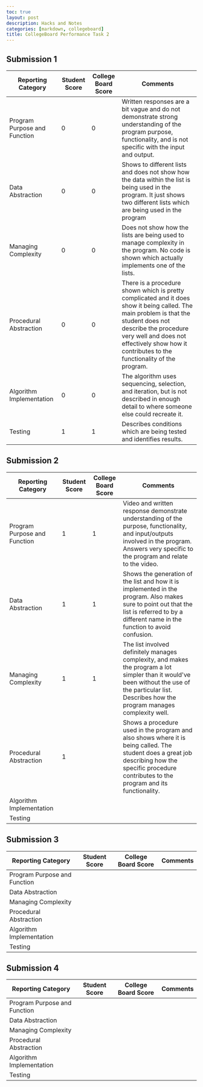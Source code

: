 ```yaml
---
toc: true
layout: post
description: Hacks and Notes
categories: [markdown, collegeboard]
title: CollegeBoard Performance Task 2
---
```


## Submission 1
|Reporting Category|Student Score|College Board Score|Comments|
|---|---|---|---|
|Program Purpose and Function|0|0|Written responses are a bit vague and do not demonstrate strong understanding of the program purpose, functionality, and is not specific with the input and output.|
|Data Abstraction|0|0|Shows to different lists and does not show how the data within the list is being used in the program. It just shows two different lists which are being used in the program|
|Managing Complexity|0|0|Does not show how the lists are being used to manage complexity in the program. No code is shown which actually implements one of the lists.|
|Procedural Abstraction|0|0|There is a procedure shown which is pretty complicated and it does show it being called. The main problem is that the student does not describe the procedure very well and does not effectively show how it contributes to the functionality of the program.|
|Algorithm Implementation|0|0|The algorithm uses sequencing, selection, and iteration, but is not described in enough detail to where someone else could recreate it.|
|Testing|1|1|Describes conditions which are being tested and identifies results.|

## Submission 2
|Reporting Category|Student Score|College Board Score|Comments|
|---|---|---|---|
|Program Purpose and Function|1|1|Video and written response demonstrate understanding of the purpose, functionality, and input/outputs involved in the program. Answers very specific to the program and relate to the video.|
|Data Abstraction|1|1|Shows the generation of the list and how it is implemented in the program. Also makes sure to point out that the list is referred to by a different name in the function to avoid confusion.|
|Managing Complexity|1|1|The list involved definitely manages complexity, and makes the program a lot simpler than it would've been without the use of the particular list. Describes how the program manages complexity well.|
|Procedural Abstraction|1||Shows a procedure used in the program and also shows where it is being called. The student does a great job describing how the specific procedure contributes to the program and its functionality.|
|Algorithm Implementation||||
|Testing||||

## Submission 3
|Reporting Category|Student Score|College Board Score|Comments|
|---|---|---|---|
|Program Purpose and Function||||
|Data Abstraction||||
|Managing Complexity||||
|Procedural Abstraction||||
|Algorithm Implementation||||
|Testing||||

## Submission 4
|Reporting Category|Student Score|College Board Score|Comments|
|---|---|---|---|
|Program Purpose and Function||||
|Data Abstraction||||
|Managing Complexity||||
|Procedural Abstraction||||
|Algorithm Implementation||||
|Testing||||